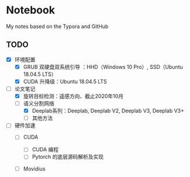 # Notebook
My notes based on the Typora and GitHub



## TODO

- [x] 环境配置
  - [x] GRUB 双硬盘双系统引导 ：HHD（Windows 10 Pro）, SSD（Ubuntu 18.04.5 LTS）
  - [x] CUDA 升降级：Ubuntu 18.04.5 LTS
- [ ] 论文笔记
  - [x] 旋转目标检测：遥感方向、截止2020年10月
  - [ ] 语义分割网络
    - [x] Deeplab系列：Deeplab, Deeplab V2, Deeplab V3, Deeplab V3+
    - [ ] 其他方法
- [ ] 硬件加速
  - [ ] CUDA
    - [ ] CUDA 编程
    - [ ] Pytorch 的底层源码解析及实现
  - [ ] Movidius

